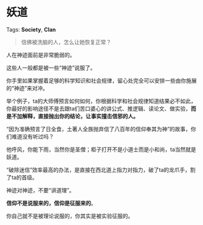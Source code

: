 # 妖道

Tags: **Society**, **Clan**

> 信佛被洗脑的人，怎么让她恢复正常？



人在神迹面前是非常脆弱的。

这些人一般都是被一些“神迹”说服了。

你手里如果掌握着足够的科学知识和社会规律，留心处完全可以安排一些由你施展的“神迹”来对冲。

举个例子，ta的大师傅预言如何如何，你根据科学和社会规律知道结果必不如此，你最好的影响途径不是去跟ta们苦口婆心的讲公式、推逻辑、读论文、做实验，**而是不加解释，直接抛出你的结论，让事实撞击信邪的人。**

“因为准确预言了日全食，土著人全族抛弃信了八百年的信仰奉其为神”的故事，你们难道没有听过吗？

他呼风，你能下雨，当然你是圣僧；柜子打开不是小道士而是小和尚，ta当然就是妖道。

“破除迷信”效率最高的办法，是直接在西北道上指力对指力，破了ta的龙爪手，割了ta的首级。

神迹对神迹，不要“讲道理”。

**信仰不是说服来的，信仰是征服来的**。

你自己就不是被理论说服的，你其实是被实验征服的。




